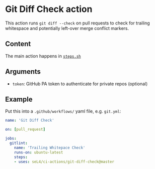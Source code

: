 <!--
  Copyright 2020, Data61, CSIRO (ABN 41 687 119 230)
  SPDX-License-Identifier: CC-BY-SA-4.0
-->

# Git Diff Check action

This action runs `git diff --check` on pull requests to check
for trailing whitespace and potentially left-over merge conflict
markers.

## Content

The main action happens in [`steps.sh`](steps.sh)

## Arguments

- `token`: GitHub PA token to authenticate for private repos (optional)

## Example

Put this into a `.github/workflows/` yaml file, e.g. `git.yml`:

```yaml
name: 'Git Diff Check'

on: [pull_request]

jobs:
  gitlint:
    name: 'Trailing Whitepace Check'
    runs-on: ubuntu-latest
    steps:
    - uses: seL4/ci-actions/git-diff-check@master
```
